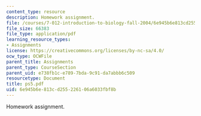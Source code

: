 ```yaml
---
content_type: resource
description: Homework assignment.
file: /courses/7-012-introduction-to-biology-fall-2004/6e945b6e813cd255226106a6033fbf8b_ps5.pdf
file_size: 66383
file_type: application/pdf
learning_resource_types:
- Assignments
license: https://creativecommons.org/licenses/by-nc-sa/4.0/
ocw_type: OCWFile
parent_title: Assignments
parent_type: CourseSection
parent_uid: e738fb1c-e789-7bda-9c91-da7abbb6c509
resourcetype: Document
title: ps5.pdf
uid: 6e945b6e-813c-d255-2261-06a6033fbf8b
---
```

Homework assignment.